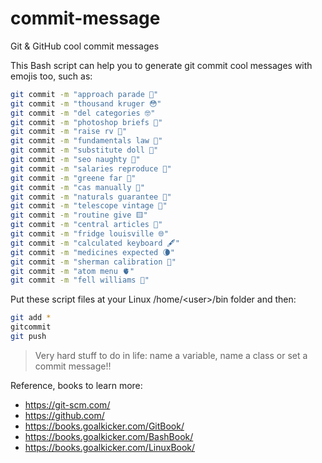 # commit-message
Git &amp; GitHub cool commit messages

This Bash script can help you to generate git commit cool messages with emojis too, such as:

```bash
git commit -m "approach parade 👒"
git commit -m "thousand kruger 😳"
git commit -m "del categories 🤓"
git commit -m "photoshop briefs 🌸"
git commit -m "raise rv 🧼"
git commit -m "fundamentals law 🦹"
git commit -m "substitute doll 🐓"
git commit -m "seo naughty 📇"
git commit -m "salaries reproduce 👃"
git commit -m "greene far 👞"
git commit -m "cas manually 🍺"
git commit -m "naturals guarantee 🏥"
git commit -m "telescope vintage 🐛"
git commit -m "routine give 🟨"
git commit -m "central articles 🐣"
git commit -m "fridge louisville 🌐"
git commit -m "calculated keyboard 🖋"
git commit -m "medicines expected 🌘"
git commit -m "sherman calibration 🌄"
git commit -m "atom menu 🫀"
git commit -m "fell williams 👚"
```


Put these script files at your Linux /home/&lt;user&gt;/bin folder and then:

```bash
git add *
gitcommit
git push
```

> Very hard stuff to do in life: name a variable, name a class or set a commit message!!

Reference, books to learn more:
- https://git-scm.com/
- https://github.com/
- https://books.goalkicker.com/GitBook/
- https://books.goalkicker.com/BashBook/
- https://books.goalkicker.com/LinuxBook/
